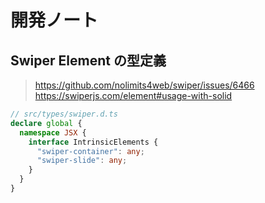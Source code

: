 # 開発ノート

## Swiper Element の型定義

> https://github.com/nolimits4web/swiper/issues/6466
> https://swiperjs.com/element#usage-with-solid

```ts
// src/types/swiper.d.ts
declare global {
  namespace JSX {
    interface IntrinsicElements {
      "swiper-container": any;
      "swiper-slide": any;
    }
  }
}
```
